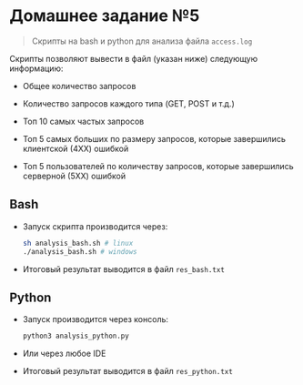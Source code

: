 # Домашнее задание №5

> Скрипты на bash и python для анализа файла `access.log`

Скрипты позволяют вывести в файл (указан ниже) следующую информацию:

 - Общее количество запросов

 - Количество запросов каждого типа (GET, POST и т.д.)

 - Топ 10 самых частых запросов

 - Топ 5 самых больших по размеру запросов, которые завершились клиентской (4ХХ) ошибкой

 - Топ 5 пользователей по количеству запросов, которые завершились серверной (5ХХ) ошибкой

## Bash

 - Запуск скрипта производится через:
 
    ```bash
    sh analysis_bash.sh # linux
    ./analysis_bash.sh # windows
    ```

 - Итоговый результат выводится в файл `res_bash.txt`

## Python

 - Запуск производится через консоль:

    ```bash
    python3 analysis_python.py
    ```

 - Или через любое IDE

 - Итоговый результат выводится в файл `res_python.txt`
